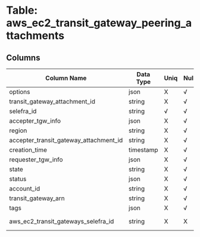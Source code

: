 # Table: aws_ec2_transit_gateway_peering_attachments

## Columns 

|  Column Name   |  Data Type  | Uniq | Nullable | Description | 
|  ----  | ----  | ----  | ----  | ---- | 
| options | json | X | √ |  | 
| transit_gateway_attachment_id | string | X | √ |  | 
| selefra_id | string | √ | √ | random id | 
| accepter_tgw_info | json | X | √ |  | 
| region | string | X | √ |  | 
| accepter_transit_gateway_attachment_id | string | X | √ |  | 
| creation_time | timestamp | X | √ |  | 
| requester_tgw_info | json | X | √ |  | 
| state | string | X | √ |  | 
| status | json | X | √ |  | 
| account_id | string | X | √ |  | 
| transit_gateway_arn | string | X | √ |  | 
| tags | json | X | √ |  | 
| aws_ec2_transit_gateways_selefra_id | string | X | X | fk to aws_ec2_transit_gateways.selefra_id | 


